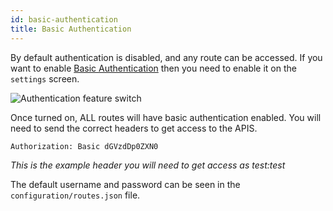 ```yaml
---
id: basic-authentication
title: Basic Authentication
---
```


By default authentication is disabled, and any route can be accessed. If you want to enable [Basic Authentication](https://en.wikipedia.org/wiki/Basic_access_authentication) then you need to enable it on the `settings` screen.

![Authentication feature switch](/img/docs/global-settings/authentication-switch.png "Authentication feature switch")

Once turned on, ALL routes will have basic authentication enabled. You will need to send the correct headers to get access to the APIS.

`Authorization: Basic dGVzdDp0ZXN0`

_This is the example header you will need to get access as test:test_

The default username and password can be seen in the `configuration/routes.json` file.
